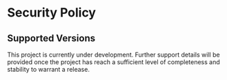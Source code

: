 # Security Policy

## Supported Versions

This project is currently under development. Further support details will be provided once the project has reach a sufficient level of completeness and stability to warrant a release.
